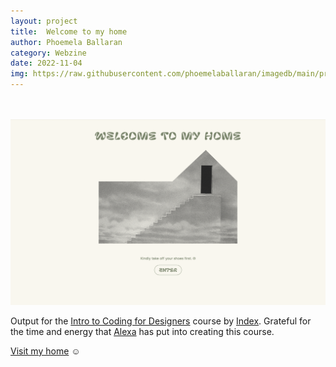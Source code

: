 ```yaml
---
layout: project
title:  Welcome to my home
author: Phoemela Ballaran
category: Webzine
date: 2022-11-04
img: https://raw.githubusercontent.com/phoemelaballaran/imagedb/main/projects/myhome-cover.png
---
```

<br><br>
<img src="https://raw.githubusercontent.com/phoemelaballaran/imagedb/main/projects/myhome.png">
<p>Output for the <a href="https://www.index-space.org/products/intro-to-coding-for-designers-3" target="_blank">Intro to Coding for Designers</a> course by <a href="https://index-space.org/" target="_blank">Index</a>. Grateful for the time and energy that <a href="https://alexaann.net" target="_blank">Alexa</a> has put into creating this course.</p>
<p><a href="https://phoemelaballaran.github.io/myhome" target="_blank">Visit my home</a> ☺︎</p>
<br><br>
